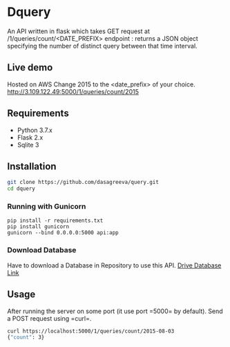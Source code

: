 # Dquery
An API written in flask which takes GET request at /1/queries/count/<DATE_PREFIX> endpoint : returns a JSON object specifying the number of distinct query between that time interval.


## Live demo
Hosted on AWS
Change 2015 to the <date_prefix> of your choice.
http://3.109.122.49:5000/1/queries/count/2015


## Requirements
- Python 3.7.x
- Flask 2.x 
- Sqlite 3

## Installation

```sh
git clone https://github.com/dasagreeva/query.git
cd dquery 
```

### Running with Gunicorn
```
pip install -r requirements.txt
pip install gunicorn
gunicorn --bind 0.0.0.0:5000 api:app
```

### Download Database
Have to download a Database in Repository to use this API.
[Drive Database Link](https://drive.google.com/file/d/1lvrpSmp6CS-fp6ySVREzzEETLXSaZ7of/view?usp=sharing)


## Usage
After running the server on some port (it use port =5000= by default).
Send a POST request using =curl=.
```sh
curl https://localhost:5000/1/queries/count/2015-08-03
{"count": 3}
```
